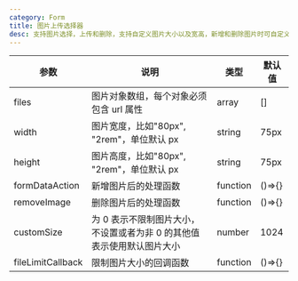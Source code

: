 ```yaml
---
category: Form
title: 图片上传选择器
desc: 支持图片选择，上传和删除，支持自定义图片大小以及宽高，新增和删除图片时可自定义处理函数。
---
```


<DEMO>

| 参数              | 说明                                                                   | 类型     | 默认值 |
| ----------------- | ---------------------------------------------------------------------- | -------- | ------ |
| files             | 图片对象数组，每个对象必须包含 url 属性                                | array    | []     |
| width             | 图片宽度，比如"80px", "2rem"，单位默认 px                              | string   | 75px   |
| height            | 图片高度，比如"80px", "2rem"，单位默认 px                              | string   | 75px   |
| formDataAction    | 新增图片后的处理函数                                                   | function | ()=>{} |
| removeImage       | 删除图片后的处理函数                                                   | function | ()=>{} |
| customSize        | 为 0 表示不限制图片大小，不设置或者为非 0 的其他值表示使用默认图片大小 | number   | 1024   |
| fileLimitCallback | 限制图片大小的回调函数                                                 | function | ()=>{} |
